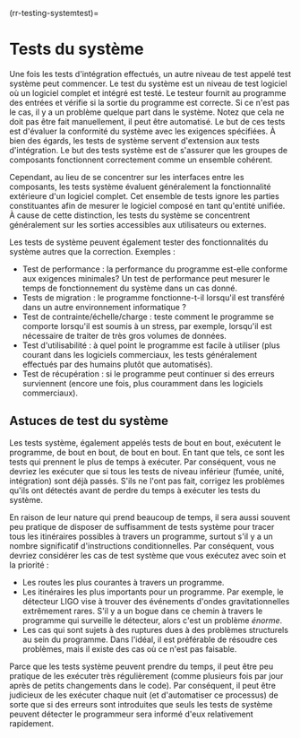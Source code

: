 (rr-testing-systemtest)=
# Tests du système

Une fois les tests d'intégration effectués, un autre niveau de test appelé test système peut commencer. Le test du système est un niveau de test logiciel où un logiciel complet et intégré est testé. Le testeur fournit au programme des entrées et vérifie si la sortie du programme est correcte. Si ce n'est pas le cas, il y a un problème quelque part dans le système. Notez que cela ne doit pas être fait manuellement, il peut être automatisé. Le but de ces tests est d'évaluer la conformité du système avec les exigences spécifiées. À bien des égards, les tests de système servent d'extension aux tests d'intégration. Le but des tests système est de s'assurer que les groupes de composants fonctionnent correctement comme un ensemble cohérent.

Cependant, au lieu de se concentrer sur les interfaces entre les composants, les tests système évaluent généralement la fonctionnalité extérieure d'un logiciel complet. Cet ensemble de tests ignore les parties constituantes afin de mesurer le logiciel composé en tant qu'entité unifiée. À cause de cette distinction, les tests du système se concentrent généralement sur les sorties accessibles aux utilisateurs ou externes.

Les tests de système peuvent également tester des fonctionnalités du système autres que la correction. Exemples :

- Test de performance : la performance du programme est-elle conforme aux exigences minimales? Un test de performance peut mesurer le temps de fonctionnement du système dans un cas donné.
- Tests de migration : le programme fonctionne-t-il lorsqu'il est transféré dans un autre environnement informatique ?
- Test de contrainte/échelle/charge : teste comment le programme se comporte lorsqu'il est soumis à un stress, par exemple, lorsqu'il est nécessaire de traiter de très gros volumes de données.
- Test d'utilisabilité : à quel point le programme est facile à utiliser (plus courant dans les logiciels commerciaux, les tests généralement effectués par des humains plutôt que automatisés).
- Test de récupération : si le programme peut continuer si des erreurs surviennent (encore une fois, plus couramment dans les logiciels commerciaux).

## Astuces de test du système

Les tests système, également appelés tests de bout en bout, exécutent le programme, de bout en bout, de bout en bout. En tant que tels, ce sont les tests qui prennent le plus de temps à exécuter. Par conséquent, vous ne devriez les exécuter que si tous les tests de niveau inférieur (fumée, unité, intégration) sont déjà passés. S'ils ne l'ont pas fait, corrigez les problèmes qu'ils ont détectés avant de perdre du temps à exécuter les tests du système.

En raison de leur nature qui prend beaucoup de temps, il sera aussi souvent peu pratique de disposer de suffisamment de tests système pour tracer tous les itinéraires possibles à travers un programme, surtout s'il y a un nombre significatif d'instructions conditionnelles. Par conséquent, vous devriez considérer les cas de test système que vous exécutez avec soin et la priorité :

- Les routes les plus courantes à travers un programme.
- Les itinéraires les plus importants pour un programme. Par exemple, le détecteur LIGO vise à trouver des événements d'ondes gravitationnelles extrêmement rares. S'il y a un bogue dans ce chemin à travers le programme qui surveille le détecteur, alors c'est un problème *énorme*.
- Les cas qui sont sujets à des ruptures dues à des problèmes structurels au sein du programme. Dans l'idéal, il est préférable de résoudre ces problèmes, mais il existe des cas où ce n'est pas faisable.

Parce que les tests système peuvent prendre du temps, il peut être peu pratique de les exécuter très régulièrement (comme plusieurs fois par jour après de petits changements dans le code). Par conséquent, il peut être judicieux de les exécuter chaque nuit (et d'automatiser ce processus) de sorte que si des erreurs sont introduites que seuls les tests de système peuvent détecter le programmeur sera informé d'eux relativement rapidement.
